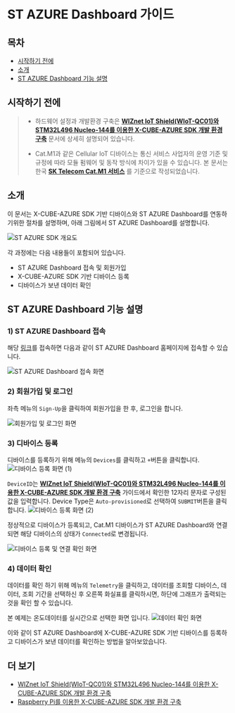 # ST AZURE Dashboard 가이드

## 목차

-   [시작하기 전에](#Prerequisites)
-   [소개](#Introduction)
-   [ST AZURE Dashboard 기능 설명](#FunctionExamplanation)

<a name="Prerequisites"></a>
## 시작하기 전에

> * 하드웨어 설정과 개발환경 구축은 **[WIZnet IoT Shield(WIoT-QC01)와 STM32L496 Nucleo-144를 이용한 X-CUBE-AZURE SDK 개발 환경 구축][nucleo-stm32l496_azure-st-sdk]** 문서에 상세히 설명되어 있습니다.
>
> * Cat.M1과 같은 Cellular IoT 디바이스는 통신 서비스 사업자의 운영 기준 및 규정에 따라 모듈 펌웨어 및 동작 방식에 차이가 있을 수 있습니다. 본 문서는 한국 **[SK Telecom Cat.M1 서비스](https://www.sktiot.com/iot/developer/guide/guide/catM1/menu_05/page_01)** 를 기준으로 작성되었습니다.


<a name="Introduction"></a>
## 소개

이 문서는 X-CUBE-AZURE SDK 기반 디바이스와 ST AZURE Dashboard를 연동하기위한 절차를 설명하며, 아래 그림에서 ST AZURE Dashboard를 설명합니다.

![][st-azure-sdk-outline]

각 과정에는 다음 내용들이 포함되어 있습니다.
- ST AZURE Dashboard 접속 및 회원가입
- X-CUBE-AZURE SDK 기반 디바이스 등록
- 디바이스가 보낸 데이터 확인

<a name="FunctionExamplanation"></a>
## ST AZURE Dashboard 기능 설명

### 1) ST AZURE Dashboard 접속
해당 [링크](https://stm32ode-v2.azurewebsites.net)를 접속하면 다음과 같이 ST AZURE Dashboard 홈페이지에 접속할 수 있습니다.

![][1]

### 2) 회원가입 및 로그인
좌측 메뉴의 `Sign-Up`을 클릭하여 회원가입을 한 후, 로그인을 합니다.

![][2]

### 3) 디바이스 등록
디바이스를 등록하기 위해 메뉴의 `Devices`를 클릭하고 `+`버튼을 클릭합니다.
![][3]

`DeviceID`는 **[WIZnet IoT Shield(WIoT-QC01)와 STM32L496 Nucleo-144를 이용한 X-CUBE-AZURE SDK 개발 환경 구축][nucleo-stm32l496_azure-st-sdk]** 가이드에서 확인한 12자리 문자로 구성된 값을 입력합니다.
Device Type은 `Auto-provisioned`로 선택하여 `SUBMIT`버튼을 클릭합니다.
![][4]

정상적으로 디바이스가 등록되고, Cat.M1 디바이스가 ST AZURE Dashboard와 연결되면 해당 디바이스의 상태가 `Connected`로 변경됩니다.

![][5]
### 4) 데이터 확인
데이터를 확인 하기 위해 메뉴의 `Telemetry`을 클릭하고, 데이터를 조회할 디바이스, 데이터, 조회 기간을 선택하신 후 오른쪽 화실표를 클릭하시면, 하단에 그래프가 출력되는 것을 확인 할 수 있습니다.

본 예제는 온도데이터를 실시간으로 선택한 화면 입니다.
![][6]

이와 같이 ST AZURE Dashboard에 X-CUBE-AZURE SDK 기반 디바이스를 등록하고 디바이스가 보낸 데이터를 확인하는 방법을 알아보았습니다.

<a name="ReadMore"></a>
## 더 보기
* [WIZnet IoT Shield(WIoT-QC01)와 STM32L496 Nucleo-144를 이용한 X-CUBE-AZURE SDK 개발 환경 구축][nucleo-stm32l496_azure-st-sdk]
* [Raspberry Pi를 이용한 X-CUBE-AZURE SDK 개발 환경 구축][raspberrypi-azure-c-sdk]


[nucleo-stm32l496_azure-st-sdk]: ../IoT_device/Connectivities/LTE/Cat.M1/nucleo_stm32l496_azure_st_sdk_bg96.md
[raspberrypi-azure-c-sdk]: ../IoT_device/Connectivities/LTE/Cat.M1/raspberrypi_azure_c_sdk.md

[st-azure-sdk-outline]: ../../images/st-azure-sdk-outline.PNG "ST AZURE SDK 개요도"

[1]: ../../images/st-azure-dashboard-1.PNG "ST AZURE Dashboard 접속 화면"
[2]: ../../images/st-azure-dashboard-2.PNG "회원가입 및 로그인 화면"
[3]: ../../images/st-azure-dashboard-3.PNG "디바이스 등록 화면 (1)"
[4]: ../../images/st-azure-dashboard-4.PNG "디바이스 등록 화면 (2)"
[5]: ../../images/st-azure-dashboard-5.PNG "디바이스 등록 및 연결 확인 화면"
[6]: ../../images/st-azure-dashboard-6.PNG "데이터 확인 화면"